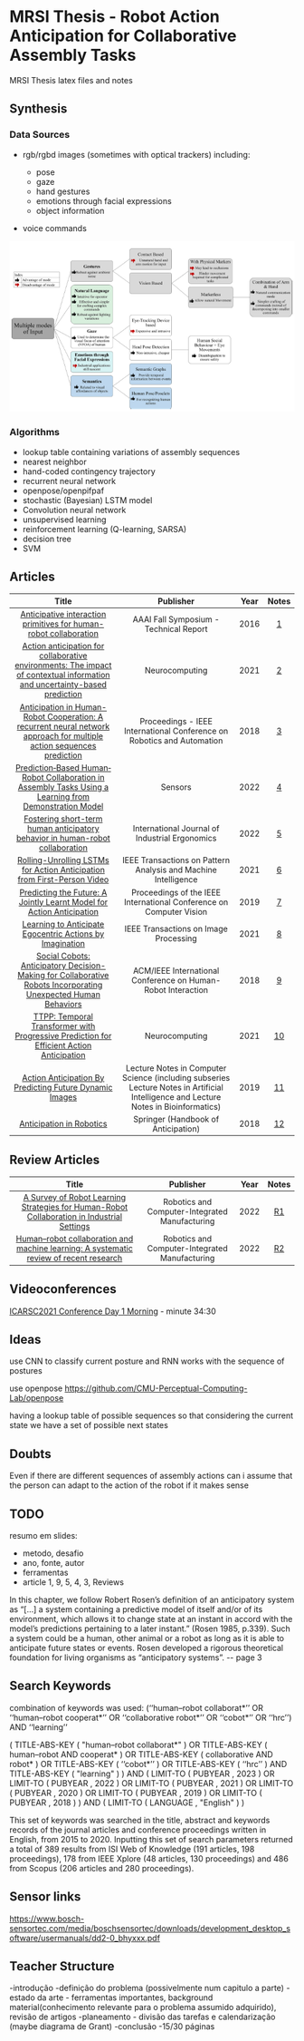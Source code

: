 # MRSI Thesis - Robot Action Anticipation for Collaborative Assembly Tasks

MRSI Thesis latex files and notes

## Synthesis

### Data Sources

- rgb/rgbd images (sometimes with optical trackers) including:
    - pose
    - gaze
    - hand gestures
    - emotions through facial expressions
    - object information

- voice commands

![Modes of Input](interaction.PNG)

### Algorithms

- lookup table containing variations of assembly sequences
- nearest neighbor
- hand-coded contingency trajectory
- recurrent neural network
- openpose/openpifpaf
- stochastic (Bayesian) LSTM model
- Convolution neural network
- unsupervised learning
- reinforcement learning (Q-learning, SARSA)
- decision tree
- SVM

## Articles

| Title | Publisher | Year | Notes
| :----: | :----: | :----: | :----: |
| [Anticipative interaction primitives for human-robot collaboration]() | AAAI Fall Symposium - Technical Report | 2016 | [1](./articles/1.md)
| [Action anticipation for collaborative environments: The impact of contextual information and uncertainty-based prediction]() | Neurocomputing | 2021 | [2](./articles/2.md)
| [Anticipation in Human-Robot Cooperation: A recurrent neural network approach for multiple action sequences prediction](https://deepai.org/publication/anticipation-in-human-robot-cooperation-a-recurrent-neural-network-approach-for-multiple-action-sequences-prediction) | Proceedings - IEEE International Conference on Robotics and Automation | 2018 | [3](./articles/3.md)
| [Prediction‐Based Human‐Robot Collaboration in Assembly Tasks Using a Learning from Demonstration Model]() | Sensors | 2022 | [4](./articles/4.md)
| [Fostering short-term human anticipatory behavior in human-robot collaboration](https://www.sciencedirect.com/science/article/pii/S0169814121001591) | International Journal of Industrial Ergonomics | 2022 | [5](./articles/5.md)
| [Rolling-Unrolling LSTMs for Action Anticipation from First-Person Video](https://ieeexplore.ieee.org/document/9088213) | IEEE Transactions on Pattern Analysis and Machine Intelligence | 2021 | [6](./articles/6.md)
| [Predicting the Future: A Jointly Learnt Model for Action Anticipation](https://ieeexplore.ieee.org/document/9009844) | Proceedings of the IEEE International Conference on Computer Vision | 2019 | [7](./articles/7.md)
| [Learning to Anticipate Egocentric Actions by Imagination](https://ieeexplore.ieee.org/document/9280353) | IEEE Transactions on Image Processing | 2021 | [8](./articles/8.md)
| [Social Cobots: Anticipatory Decision-Making for Collaborative Robots Incorporating Unexpected Human Behaviors](https://ieeexplore.ieee.org/document/9473814) | ACM/IEEE International Conference on Human-Robot Interaction | 2018 | [9](./articles/9.md)
| [TTPP: Temporal Transformer with Progressive Prediction for Efficient Action Anticipation](https://arxiv.org/abs/2003.03530) | Neurocomputing | 2021 | [10](./articles/10.md)
| [Action Anticipation By Predicting Future Dynamic Images](https://arxiv.org/abs/1808.00141) | Lecture Notes in Computer Science (including subseries Lecture Notes in Artificial Intelligence and Lecture Notes in Bioinformatics) | 2019 | [11](./articles/11.md)
| [Anticipation in Robotics]() | Springer (Handbook of Anticipation) | 2018 | [12](./articles/12.md)

## Review Articles

| Title | Publisher | Year | Notes
| :----: | :----: | :----: | :----: |
| [A Survey of Robot Learning Strategies for Human-Robot Collaboration in Industrial Settings]() | Robotics and Computer-Integrated Manufacturing | 2022 | [R1](./articles/R1.md)
| [Human–robot collaboration and machine learning: A systematic review of recent research]() | Robotics and Computer-Integrated Manufacturing | 2022 | [R2](./articles/R2.md)

## Videoconferences

[ICARSC2021 Conference Day 1 Morning](https://www.youtube.com/watch?v=cvsTZbZak-M) - minute 34:30

## Ideas

use CNN to classify current posture and RNN works with the sequence of postures

use openpose
https://github.com/CMU-Perceptual-Computing-Lab/openpose

having a lookup table of possible sequences so that considering the current state we have a set of possible next states

## Doubts

Even if there are different sequences of assembly actions can i assume that the person can adapt to the action of the robot if it makes sense

## TODO
resumo em slides:
- metodo, desafio
- ano, fonte, autor
- ferramentas
- article 1, 9, 5, 4, 3, Reviews

In this chapter, we follow Robert Rosen’s definition of an anticipatory system as
“[...] a system containing a predictive model of itself and/or of its environment,
which allows it to change state at an instant in accord with the model’s
predictions pertaining to a later instant.” (Rosen 1985, p.339). Such a system
could be a human, other animal or a robot as long as it is able to anticipate future
states or events. Rosen developed a rigorous theoretical foundation for living
organisms as “anticipatory systems”. -- page 3

## Search Keywords

combination of keywords was used: (‘‘human–robot
collaborat*’’ OR ‘‘human–robot cooperat*’’ OR ‘‘collaborative robot*’’
OR ‘‘cobot*’’ OR ‘‘hrc’’) AND ‘‘learning’’

( TITLE-ABS-KEY ( "human–robot collaborat*" )  OR  TITLE-ABS-KEY ( human–robot  AND cooperat* )  OR  TITLE-ABS-KEY ( collaborative  AND robot* )  OR  TITLE-ABS-KEY ( ‘‘cobot*’’ )  OR  TITLE-ABS-KEY ( ‘‘hrc’’ )  AND  TITLE-ABS-KEY ( "learning" ) )  AND  ( LIMIT-TO ( PUBYEAR ,  2023 )  OR  LIMIT-TO ( PUBYEAR ,  2022 )  OR  LIMIT-TO ( PUBYEAR ,  2021 )  OR  LIMIT-TO ( PUBYEAR ,  2020 )  OR  LIMIT-TO ( PUBYEAR ,  2019 )  OR  LIMIT-TO ( PUBYEAR ,  2018 ) )  AND  ( LIMIT-TO ( LANGUAGE ,  "English" ) ) 

This set of keywords
was searched in the title, abstract and keywords records of the journal
articles and conference proceedings written in English, from 2015 to
2020.
Inputting this set of search parameters returned a total of 389 results
from ISI Web of Knowledge (191 articles, 198 proceedings), 178 from
IEEE Xplore (48 articles, 130 proceedings) and 486 from Scopus (206
articles and 280 proceedings).


## Sensor links

https://www.bosch-sensortec.com/media/boschsensortec/downloads/development_desktop_software/usermanuals/dd2-0_bhyxxx.pdf


## Teacher Structure

-introdução
-definição do problema (possivelmente num capitulo a parte)
-estado da arte - ferramentas importantes, background material(conhecimento relevante para o problema assumido adquirido), revisão de artigos
-planeamento - divisão das tarefas e calendarização (maybe diagrama de Grant)
-conclusão
-15/30 páginas